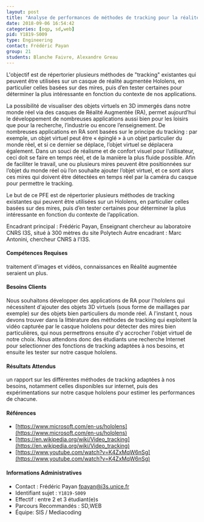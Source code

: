 ```yaml
---
layout: post
title: "Analyse de performances de méthodes de tracking pour la réalité augmentée : application au casque Hololens"
date: 2018-09-06 16:54:42
categories: [oqp, sd,web]
pid: Y1819-S009
type: Engineering
contact: Frédéric Payan
group: 21
students: Blanche Faivre, Alexandre Greau
---
```

       
L'objectif est de répertorier plusieurs méthodes de "tracking" existantes qui peuvent être utilisées sur un casque de réalité augmentée Hololens, en particulier celles basées sur des mires, puis d’en tester certaines pour déterminer la plus intéressante en fonction du contexte de nos applications. 

La possibilité de visualiser des objets virtuels en 3D immergés dans notre monde réel via des casques de Réalité Augmentée (RA), permet aujourd’hui le développement de nombreuses applications aussi bien pour les loisirs que pour la recherche, l’industrie ou encore l’enseignement. 
De nombreuses applications en RA sont basées sur le principe du tracking : par exemple, un objet virtuel peut être « épinglé » à un objet particulier du monde réel, et si ce dernier se déplace, l’objet virtuel se déplacera également. Dans un souci de réalisme et de confort visuel pour l’utilisateur, ceci doit se faire en temps réel, et de la manière la plus fluide possible. 
Afin de faciliter le travail, une ou plusieurs mires peuvent être positionnées sur l’objet du monde réel où l’on souhaite ajouter l’objet virtuel, et ce sont alors ces mires qui doivent être détectées en temps réel par la caméra du casque pour permettre le tracking.

Le but de ce PFE est de répertorier plusieurs méthodes de tracking existantes qui peuvent être utilisées sur un Hololens, en particulier celles basées sur des mires, puis d’en tester certaines pour déterminer la plus intéressante en fonction du contexte de l’application.

Encadrant principal : Frédéric Payan, Enseignant chercheur au laboratoire CNRS I3S, situé à 300 mètres du site Polytech 
Autre encadrant : Marc Antonini, chercheur CNRS à l'I3S.


#### Compétences Requises
traitement d'images et vidéos, connaissances en Réalité augmentée seraient un plus.



     

#### Besoins Clients
Nous souhaitons développer des applications de RA pour l'hololens qui nécessitent d'ajouter des objets 3D virtuels (sous forme de maillages par exemple) sur des objets bien particuliers du monde réel. A l'instant t, nous devons trouver dans la littérature des méthodes de tracking qui exploitent la vidéo capturée par le casque hololens pour détecter des mires bien particulières, qui nous permettrons ensuite d'y accrocher l'objet virtuel de notre choix. 
Nous attendons donc des étudiants une recherche Internet pour selectionner des fonctions de tracking adaptées à nos besoins, et ensuite les tester sur notre casque hololens. 

#### Résultats Attendus
un rapport sur les différentes méthodes de tracking adaptées à nos besoins, notamment celles disponibles sur internet, puis des expérimentations sur notre casque hololens pour estimer les performances de chacune.  

#### Références

  * [https://www.microsoft.com/en-us/hololens](https://www.microsoft.com/en-us/hololens)
  * [https://en.wikipedia.org/wiki/Video_tracking](https://en.wikipedia.org/wiki/Video_tracking)
  * [https://www.youtube.com/watch?v=K4ZxMqW6nSg](https://www.youtube.com/watch?v=K4ZxMqW6nSg)

#### Informations Administratives
  * Contact : Frédéric Payan <fpayan@i3s.unice.fr>
  * Identifiant sujet : `Y1819-S009`
  * Effectif : entre 2 et 3 étudiant(e)s
  * Parcours Recommandés : SD,WEB
  * Équipe: SIS / Mediacoding

     
